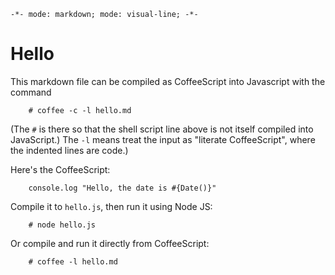 `-*- mode: markdown; mode: visual-line; -*-`

# Hello

This markdown file can be compiled as CoffeeScript into Javascript with the command

        # coffee -c -l hello.md 

(The `#` is there so that the shell script line above is not itself compiled into JavaScript.) The `-l` means treat the input as "literate CoffeeScript", where the indented lines are code.)

Here's the CoffeeScript:

        console.log "Hello, the date is #{Date()}"
        
Compile it to `hello.js`, then run it using Node JS:

        # node hello.js

Or compile and run it directly from CoffeeScript:

        # coffee -l hello.md
